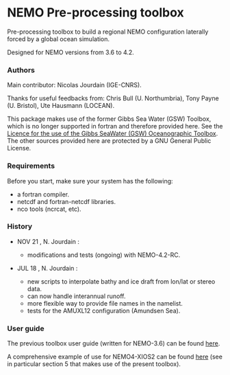 # NEMO Pre-processing toolbox 

Pre-processing toolbox to build a regional NEMO configuration laterally forced by a global ocean simulation.

Designed for NEMO versions from 3.6 to 4.2.

### Authors

Main contributor: Nicolas Jourdain (IGE-CNRS).

Thanks for useful feedbacks from: Chris Bull (U. Northumbria), Tony Payne (U. Bristol), Ute Hausmann (LOCEAN).

This package makes use of the former Gibbs Sea Water (GSW) Toolbox, which is no longer supported in fortran and therefore provided here. See the [Licence for the use of the Gibbs SeaWater (GSW) Oceanographic Toolbox](https://www.teos-10.org/pubs/gsw/html/gsw_licence.html). The other sources provided here are protected by a GNU General Public License.

### Requirements

Before you start, make sure your system has the following:
* a fortran compiler.
* netcdf and fortran-netcdf libraries.
* nco tools (ncrcat, etc).

### History

* NOV 21 , N. Jourdain :
	- modifications and tests (ongoing) with NEMO-4.2-RC.

* JUL 18 , N. Jourdain : 
	- new scripts to interpolate bathy and ice draft from lon/lat or stereo data.
	- can now handle interannual runoff.
	- more flexible way to provide file names in the namelist.
	- tests for the AMUXL12 configuration (Amundsen Sea).

### User guide

The previous toolbox user guide (written for NEMO-3.6) can be found [here](https://github.com/nicojourdain/BUILD_CONFIG_NEMO/blob/master/README_OLD.txt).

A comprehensive example of use for NEMO4-XIOS2 can be found [here](https://nicojourdain.github.io/students_dir/students_nemo4_occigen) (see in particular section 5 that makes use of the present toolbox).
